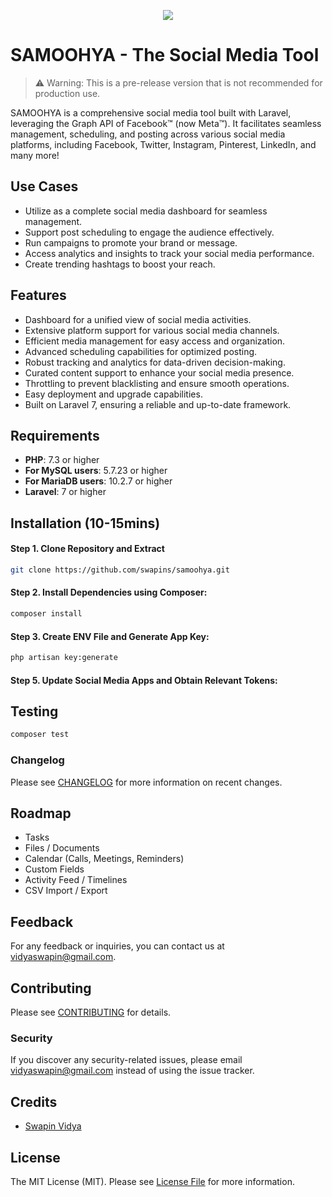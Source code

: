 <p align="center">
  <a href="https://laravel.com" target="_blank">
    <img src="https://user-images.githubusercontent.com/104678768/166114241-81952064-62a4-4539-bc10-02b01fb8a73b.png">
  </a>
</p>

# SAMOOHYA - The Social Media Tool

> ⚠️ Warning: This is a pre-release version that is not recommended for production use.

SAMOOHYA is a comprehensive social media tool built with Laravel, leveraging the Graph API of Facebook™ (now Meta™). It facilitates seamless management, scheduling, and posting across various social media platforms, including Facebook, Twitter, Instagram, Pinterest, LinkedIn, and many more!

## Use Cases

- Utilize as a complete social media dashboard for seamless management.
- Support post scheduling to engage the audience effectively.
- Run campaigns to promote your brand or message.
- Access analytics and insights to track your social media performance.
- Create trending hashtags to boost your reach.

## Features

- Dashboard for a unified view of social media activities.
- Extensive platform support for various social media channels.
- Efficient media management for easy access and organization.
- Advanced scheduling capabilities for optimized posting.
- Robust tracking and analytics for data-driven decision-making.
- Curated content support to enhance your social media presence.
- Throttling to prevent blacklisting and ensure smooth operations.
- Easy deployment and upgrade capabilities.
- Built on Laravel 7, ensuring a reliable and up-to-date framework.

## Requirements

- **PHP**: 7.3 or higher
- **For MySQL users**: 5.7.23 or higher
- **For MariaDB users**: 10.2.7 or higher
- **Laravel**: 7 or higher

## Installation (10-15mins)

#### Step 1. Clone Repository and Extract
```bash
git clone https://github.com/swapins/samoohya.git
```

#### Step 2. Install Dependencies using Composer:
```bash
composer install
```

#### Step 3. Create ENV File and Generate App Key:
```bash
php artisan key:generate
```

#### Step 5. Update Social Media Apps and Obtain Relevant Tokens:

## Testing

```bash
composer test
```

### Changelog

Please see [CHANGELOG](CHANGELOG.md) for more information on recent changes.

## Roadmap

- Tasks
- Files / Documents
- Calendar (Calls, Meetings, Reminders)
- Custom Fields
- Activity Feed / Timelines
- CSV Import / Export

## Feedback

For any feedback or inquiries, you can contact us at vidyaswapin@gmail.com.

## Contributing

Please see [CONTRIBUTING](CONTRIBUTING.md) for details.

### Security

If you discover any security-related issues, please email vidyaswapin@gmail.com instead of using the issue tracker.

## Credits

- [Swapin Vidya](https://github.com/swapins)

## License

The MIT License (MIT). Please see [License File](LICENSE.md) for more information.
